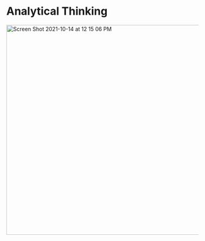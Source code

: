 # Analytical Thinking

<img width="549" alt="Screen Shot 2021-10-14 at 12 15 06 PM" src="https://user-images.githubusercontent.com/58945964/137366521-c8912a6f-05c7-459b-9c57-7be4e3503bc4.png">

